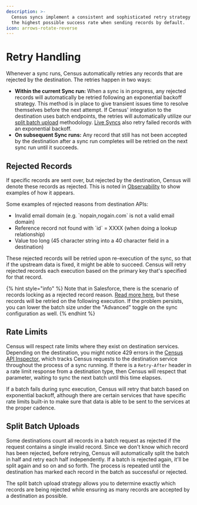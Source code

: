 ```yaml
---
description: >-
  Census syncs implement a consistent and sophisticated retry strategy to ensure
  the highest possible success rate when sending records by default.
icon: arrows-rotate-reverse
---
```


# Retry Handling

Whenever a sync runs, Census automatically retries any records that are rejected by the destination. The retries happen in two ways:

* **Within the current Sync run:** When a sync is in progress, any rejected records will automatically be retried following an exponential backoff strategy. This method is in place to give transient issues time to resolve themselves before the next attempt. If Census' integration to the destination uses batch endpoints, the retries will automatically utilize our [split batch upload](retry-handling.md#split-batch-uploads) methodology. [Live Syncs](live-syncs.md) also retry failed records with an exponential backoff.
* **On subsequent Sync runs:** Any record that still has not been accepted by the destination after a sync run completes will be retried on the next sync run until it succeeds.

## Rejected Records

If specific records are sent over, but rejected by the destination, Census will denote these records as rejected. This is noted in [Observability](../sync-monitoring/) to show examples of how it appears.

Some examples of rejected reasons from destination APIs:

* Invalid email domain (e.g. \`nopain,nogain.com\` is not a valid email domain)
* Reference record not found with \`id\` = XXXX (when doing a lookup relationship)
* Value too long (45 character string into a 40 character field in a destination)

These rejected records will be retried upon re-execution of the sync, so that if the upstream data is fixed, it might be able to succeed. Census will retry rejected records each execution based on the primary key that's specified for that record.

{% hint style="info" %}
Note that in Salesforce, there is the scenario of records locking as a rejected record reason. [Read more here](../../destinations/salesforce.md#common-errors), but these records will be retried on the following execution. If the problem persists, you can lower the batch size under the "Advanced" toggle on the sync configuration as well.
{% endhint %}

## Rate Limits

Census will respect rate limits where they exist on destination services. Depending on the destination, you might notice 429 errors in the [Census API Inspector](../sync-monitoring/#api-inspector), which tracks Census requests to the destination service throughout the process of a sync running. If there is a `Retry-After` header in a rate limit response from a destination type, then Census will respect that parameter, waiting to sync the next batch until this time elapses.

If a batch fails during sync execution, Census will retry that batch based on exponential backoff, although there are certain services that have specific rate limits built-in to make sure that data is able to be sent to the services at the proper cadence.

## Split Batch Uploads

Some destinations count all records in a batch request as rejected if the request contains a single invalid record. Since we don't know which record has been rejected, before retrying, Census will automatically split the batch in half and retry each half independently. If a batch is rejected again, it'll be split again and so on and so forth. The process is repeated until the destination has marked each record in the batch as successful or rejected.

The split batch upload strategy allows you to determine exactly which records are being rejected while ensuring as many records are accepted by a destination as possible.
